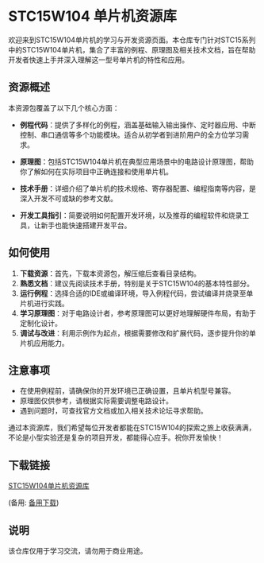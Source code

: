 # STC15W104 单片机资源库

欢迎来到STC15W104单片机的学习与开发资源页面。本仓库专门针对STC15系列中的STC15W104单片机，集合了丰富的例程、原理图及相关技术文档，旨在帮助开发者快速上手并深入理解这一型号单片机的特性和应用。

## 资源概述

本资源包覆盖了以下几个核心方面：

- **例程代码**：提供了多样化的例程，涵盖基础输入输出操作、定时器应用、中断控制、串口通信等多个功能模块。适合从初学者到进阶用户的全方位学习需求。
  
- **原理图**：包括STC15W104单片机在典型应用场景中的电路设计原理图，帮助你了解如何在实际项目中正确连接和使用单片机。
  
- **技术手册**：详细介绍了单片机的技术规格、寄存器配置、编程指南等内容，是深入开发不可或缺的参考文献。
  
- **开发工具指引**：简要说明如何配置开发环境，以及推荐的编程软件和烧录工具，让新手也能快速搭建开发平台。

## 如何使用

1. **下载资源**：首先，下载本资源包，解压缩后查看目录结构。
2. **熟悉文档**：建议先阅读技术手册，特别是关于STC15W104的基本特性部分。
3. **运行例程**：选择合适的IDE或编译环境，导入例程代码，尝试编译并烧录至单片机进行实践。
4. **学习原理图**：对于电路设计者，参考原理图可以更好地理解硬件布局，有助于定制化设计。
5. **调试与改进**：利用示例作为起点，根据需要修改和扩展代码，逐步提升你的单片机应用能力。

## 注意事项

- 在使用例程前，请确保你的开发环境已正确设置，且单片机型号兼容。
- 原理图仅供参考，请根据实际需要调整电路设计。
- 遇到问题时，可查找官方文档或加入相关技术论坛寻求帮助。

通过本资源库，我们希望每位开发者都能在STC15W104的探索之旅上收获满满，不论是小型实验还是复杂的项目开发，都能得心应手。祝你开发愉快！

## 下载链接
[STC15W104单片机资源库](https://pan.quark.cn/s/3af048109dc2) 

(备用: [备用下载](https://pan.baidu.com/s/1PzD1OLFXAzLExLXDP5xv-w?pwd=1234))

## 说明

该仓库仅用于学习交流，请勿用于商业用途。
